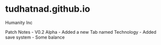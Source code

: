 # tudhatnad.github.io
Humanity Inc

Patch Notes - V0.2 Alpha
    - Added a new Tab named Technology
    - Added save system
    - Some balance
  
